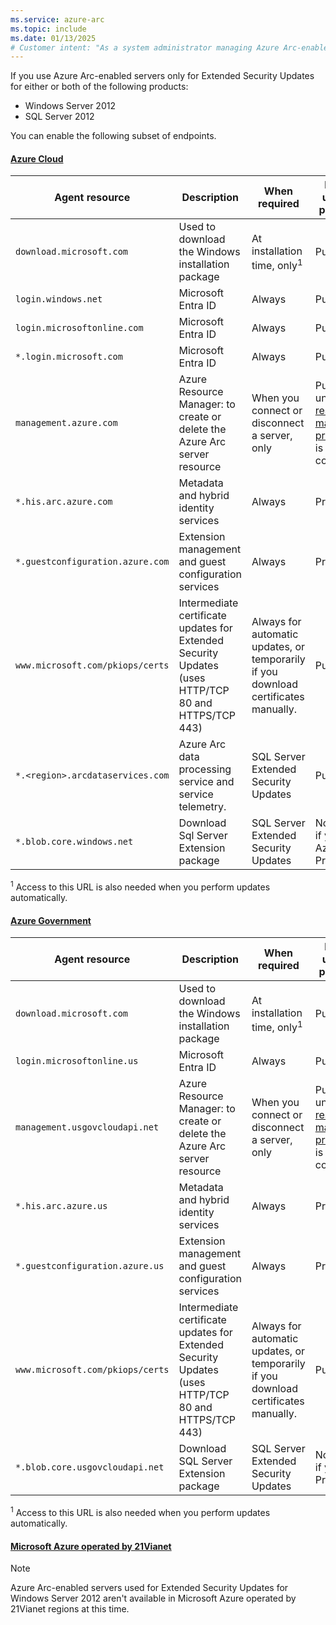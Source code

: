 ```yaml
---
ms.service: azure-arc
ms.topic: include
ms.date: 01/13/2025
# Customer intent: "As a system administrator managing Azure Arc-enabled servers, I want to understand the required endpoints for Extended Security Updates so that I can ensure proper connectivity and compliance during installation and updates."
---
```


If you use Azure Arc-enabled servers only for Extended Security Updates for either or both of the following products:

- Windows Server 2012
- SQL Server 2012

You can enable the following subset of endpoints.

#### [Azure Cloud](#tab/azure-cloud)

| Agent resource | Description | When required| Endpoint used with private link |
|---------|---------|--------|---------|
|`download.microsoft.com`|Used to download the Windows installation package|At installation time, only<sup>1</sup> | Public |
|`login.windows.net`|Microsoft Entra ID|Always| Public |
|`login.microsoftonline.com`|Microsoft Entra ID|Always| Public |
|`*.login.microsoft.com`|Microsoft Entra ID|Always| Public |
|`management.azure.com`|Azure Resource Manager: to create or delete the Azure Arc server resource|When you connect or disconnect a server, only| Public, unless a [resource management private link](/azure/azure-resource-manager/management/create-private-link-access-portal) is also configured |
|`*.his.arc.azure.com`|Metadata and hybrid identity services|Always| Private |
|`*.guestconfiguration.azure.com`| Extension management and guest configuration services |Always| Private |
|`www.microsoft.com/pkiops/certs`| Intermediate certificate updates for Extended Security Updates (uses HTTP/TCP 80 and HTTPS/TCP 443) | Always for automatic updates, or temporarily if you download certificates manually. | Public |
|`*.<region>.arcdataservices.com`| Azure Arc data processing service and service telemetry.| SQL Server Extended Security Updates | Public|
|`*.blob.core.windows.net` | Download Sql Server Extension package | SQL Server Extended Security Updates | Not required if you use Azure Private Link |

<sup>1</sup> Access to this URL is also needed when you perform updates automatically.

#### [Azure Government](#tab/azure-government)

| Agent resource | Description | When required| Endpoint used with private link |
|---------|---------|--------|---------|
|`download.microsoft.com`|Used to download the Windows installation package|At installation time, only<sup>1</sup> | Public |
|`login.microsoftonline.us`|Microsoft Entra ID|Always| Public |
|`management.usgovcloudapi.net`|Azure Resource Manager: to create or delete the Azure Arc server resource|When you connect or disconnect a server, only| Public, unless a [resource management private link](/azure/azure-resource-manager/management/create-private-link-access-portal) is also configured |
|`*.his.arc.azure.us`|Metadata and hybrid identity services|Always| Private |
|`*.guestconfiguration.azure.us`| Extension management and guest configuration services |Always| Private |
|`www.microsoft.com/pkiops/certs`| Intermediate certificate updates for Extended Security Updates (uses HTTP/TCP 80 and HTTPS/TCP 443) | Always for automatic updates, or temporarily if you download certificates manually. | Public |
|`*.blob.core.usgovcloudapi.net` | Download SQL Server Extension package | SQL Server Extended Security Updates | Not required if you use Private Link |

<sup>1</sup> Access to this URL is also needed when you perform updates automatically.

#### [Microsoft Azure operated by 21Vianet](#tab/azure-china)

> [!NOTE]
> Azure Arc-enabled servers used for Extended Security Updates for Windows Server 2012 aren't available in Microsoft Azure operated by 21Vianet regions at this time.
